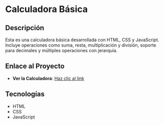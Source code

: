# Calculadora Básica

## Descripción
Esta es una calculadora básica desarrollada con HTML, CSS y JavaScript. Incluye operaciones como suma, resta, multiplicación y división, soporte para decimales y múltiples operaciones con jerarquía.

## Enlace al Proyecto
- **Ver la Calculadora**: [Haz clic al link](https://criscaleb.github.io/calculadora-b-sica/)

## Tecnologías
- HTML
- CSS
- JavaScript
